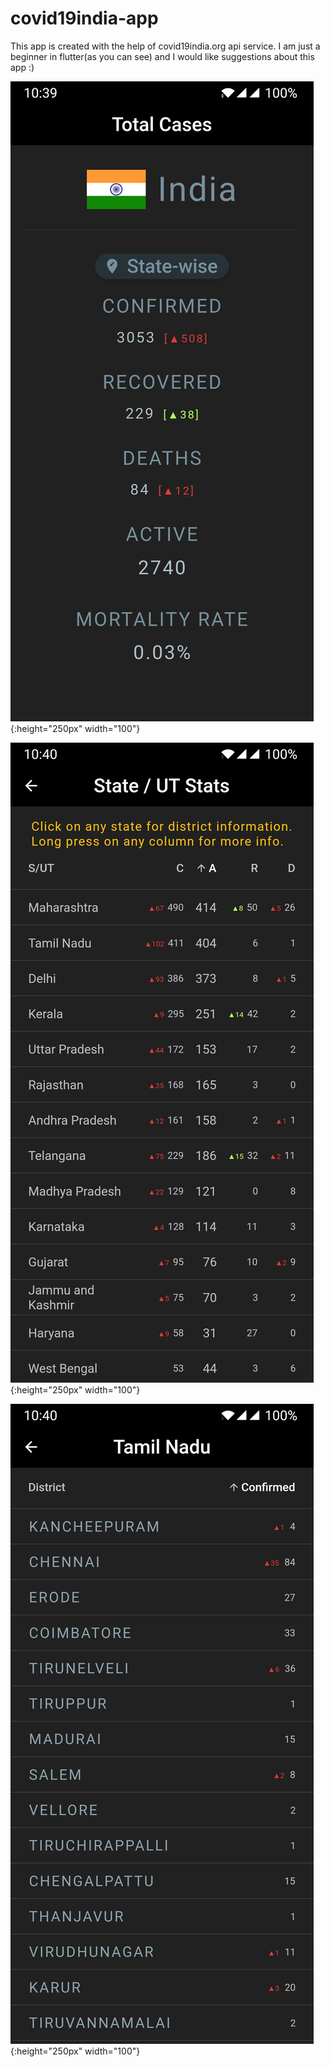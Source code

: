 # covid19india-app
This app is created with the help of covid19india.org api service.
I am just a beginner in flutter(as you can see) and I would like suggestions about this app :)

![Home image](https://github.com/dhruvrathod2000/covid19india-app/blob/master/Screenshot_20200403-223947.jpg){:height="250px" width="100"}

![State_Image](https://github.com/dhruvrathod2000/covid19india-app/blob/master/Screenshot_20200403-224002.jpg){:height="250px" width="100"}

![District_image](https://github.com/dhruvrathod2000/covid19india-app/blob/master/Screenshot_20200403-224015.jpg){:height="250px" width="100"}
